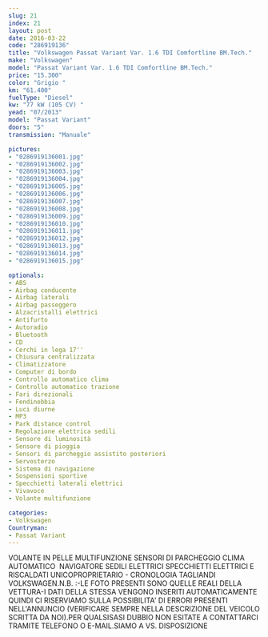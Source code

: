 ```yaml
---
slug: 21
index: 21
layout: post
date: 2016-03-22
code: "286919136"
title: "Volkswagen Passat Variant Var. 1.6 TDI Comfortline BM.Tech."
make: "Volkswagen"
model: "Passat Variant Var. 1.6 TDI Comfortline BM.Tech."
price: "15.300"
color: "Grigio "
km: "61.400"
fuelType: "Diesel"
kw: "77 kW (105 CV) "
yead: "07/2013"
model: "Passat Variant"
doors: "5"
transmission: "Manuale"

pictures:
- "0286919136001.jpg"
- "0286919136002.jpg"
- "0286919136003.jpg"
- "0286919136004.jpg"
- "0286919136005.jpg"
- "0286919136006.jpg"
- "0286919136007.jpg"
- "0286919136008.jpg"
- "0286919136009.jpg"
- "0286919136010.jpg"
- "0286919136011.jpg"
- "0286919136012.jpg"
- "0286919136013.jpg"
- "0286919136014.jpg"
- "0286919136015.jpg"

optionals:
- ABS
- Airbag conducente
- Airbag laterali
- Airbag passeggero
- Alzacristalli elettrici
- Antifurto
- Autoradio
- Bluetooth
- CD
- Cerchi in lega 17''
- Chiusura centralizzata
- Climatizzatore
- Computer di bordo
- Controllo automatico clima
- Controllo automatico trazione
- Fari direzionali
- Fendinebbia
- Luci diurne
- MP3
- Park distance control
- Regolazione elettrica sedili
- Sensore di luminosità
- Sensore di pioggia
- Sensori di parcheggio assistito posteriori
- Servosterzo
- Sistema di navigazione
- Sospensioni sportive
- Specchietti laterali elettrici
- Vivavoce
- Volante multifunzione

categories:
- Volkswagen
Countryman:
- Passat Variant
---
```

 VOLANTE IN PELLE MULTIFUNZIONE SENSORI DI PARCHEGGIO CLIMA AUTOMATICO  NAVIGATORE SEDILI ELETTRICI SPECCHIETTI ELETTRICI E RISCALDATI UNICOPROPRIETARIO - CRONOLOGIA TAGLIANDI VOLKSWAGEN.N.B. :-LE FOTO PRESENTI SONO QUELLE REALI DELLA VETTURA-I DATI DELLA STESSA VENGONO INSERITI AUTOMATICAMENTE QUINDI CI RISERVIAMO SULLA POSSIBILITA' DI ERRORI PRESENTI NELL'ANNUNCIO (VERIFICARE SEMPRE NELLA DESCRIZIONE DEL VEICOLO SCRITTA DA NOI).PER QUALSISASI DUBBIO NON ESITATE A CONTATTARCI TRAMITE TELEFONO O E-MAIL.SIAMO A VS. DISPOSIZIONE